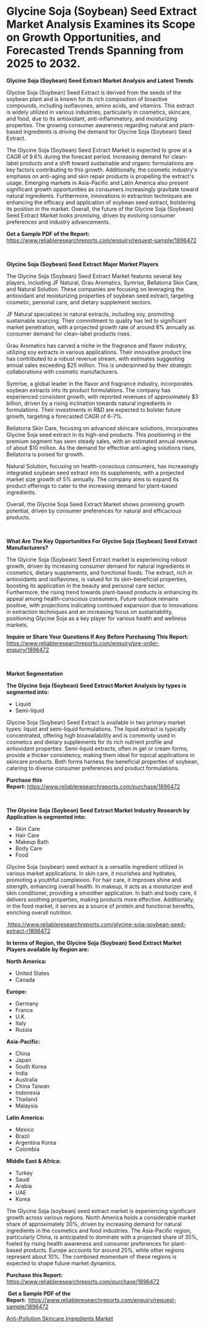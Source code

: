 <p><h1>Glycine Soja (Soybean) Seed Extract Market Analysis Examines its Scope on Growth Opportunities, and Forecasted Trends Spanning from 2025 to 2032.</h1></p><p><strong>Glycine Soja (Soybean) Seed Extract Market Analysis and Latest Trends</strong></p>
<p><p>Glycine Soja (Soybean) Seed Extract is derived from the seeds of the soybean plant and is known for its rich composition of bioactive compounds, including isoflavones, amino acids, and vitamins. This extract is widely utilized in various industries, particularly in cosmetics, skincare, and food, due to its antioxidant, anti-inflammatory, and moisturizing properties. The growing consumer awareness regarding natural and plant-based ingredients is driving the demand for Glycine Soja (Soybean) Seed Extract.</p><p>The Glycine Soja (Soybean) Seed Extract Market is expected to grow at a CAGR of 9.6% during the forecast period. Increasing demand for clean-label products and a shift toward sustainable and organic formulations are key factors contributing to this growth. Additionally, the cosmetic industry's emphasis on anti-aging and skin repair products is propelling the extract's usage. Emerging markets in Asia-Pacific and Latin America also present significant growth opportunities as consumers increasingly gravitate toward natural ingredients. Furthermore, innovations in extraction techniques are enhancing the efficacy and application of soybean seed extract, bolstering its position in the market. Overall, the future of the Glycine Soja (Soybean) Seed Extract Market looks promising, driven by evolving consumer preferences and industry advancements.</p></p>
<p><strong>Get a Sample PDF of the Report:&nbsp;</strong> <a href="https://www.reliableresearchreports.com/enquiry/request-sample/1896472?utm_campaign=83&utm_medium=2&utm_source=Github&utm_content=ia&utm_term=13012025&utm_id=glycine-soja-soybean-seed-extract">https://www.reliableresearchreports.com/enquiry/request-sample/1896472</a></p>
<p>&nbsp;</p>
<p><strong>Glycine Soja (Soybean) Seed Extract Major Market Players</strong></p>
<p><p>The Glycine Soja (Soybean) Seed Extract Market features several key players, including JF Natural, Grau Aromatics, Symrise, Bellatorra Skin Care, and Natural Solution. These companies are focusing on leveraging the antioxidant and moisturizing properties of soybean seed extract, targeting cosmetic, personal care, and dietary supplement sectors.</p><p>JF Natural specializes in natural extracts, including soy, promoting sustainable sourcing. Their commitment to quality has led to significant market penetration, with a projected growth rate of around 8% annually as consumer demand for clean-label products rises.</p><p>Grau Aromatics has carved a niche in the fragrance and flavor industry, utilizing soy extracts in various applications. Their innovative product line has contributed to a robust revenue stream, with estimates suggesting annual sales exceeding $25 million. This is underpinned by their strategic collaborations with cosmetic manufacturers.</p><p>Symrise, a global leader in the flavor and fragrance industry, incorporates soybean extracts into its product formulations. The company has experienced consistent growth, with reported revenues of approximately $3 billion, driven by a rising inclination towards natural ingredients in formulations. Their investments in R&D are expected to bolster future growth, targeting a forecasted CAGR of 6-7%.</p><p>Bellatorra Skin Care, focusing on advanced skincare solutions, incorporates Glycine Soja seed extract in its high-end products. This positioning in the premium segment has seen steady sales, with an estimated annual revenue of about $10 million. As the demand for effective anti-aging solutions rises, Bellatorra is poised for growth.</p><p>Natural Solution, focusing on health-conscious consumers, has increasingly integrated soybean seed extract into its supplements, with a projected market size growth of 5% annually. The company aims to expand its product offerings to cater to the increasing demand for plant-based ingredients.</p><p>Overall, the Glycine Soja Seed Extract Market shows promising growth potential, driven by consumer preferences for natural and efficacious products.</p></p>
<p>&nbsp;</p>
<p><strong>What Are The Key Opportunities For Glycine Soja (Soybean) Seed Extract Manufacturers?</strong></p>
<p><p>The Glycine Soja (Soybean) Seed Extract market is experiencing robust growth, driven by increasing consumer demand for natural ingredients in cosmetics, dietary supplements, and functional foods. The extract, rich in antioxidants and isoflavones, is valued for its skin-beneficial properties, boosting its application in the beauty and personal care sector. Furthermore, the rising trend towards plant-based products is enhancing its appeal among health-conscious consumers. Future outlook remains positive, with projections indicating continued expansion due to innovations in extraction techniques and an increasing focus on sustainability, positioning Glycine Soja as a key player for various health and wellness markets.</p></p>
<p><strong>Inquire or Share Your Questions If Any Before Purchasing This Report:</strong> <a href="https://www.reliableresearchreports.com/enquiry/pre-order-enquiry/1896472?utm_campaign=83&utm_medium=2&utm_source=Github&utm_content=ia&utm_term=13012025&utm_id=glycine-soja-soybean-seed-extract">https://www.reliableresearchreports.com/enquiry/pre-order-enquiry/1896472</a></p>
<p>&nbsp;</p>
<p><strong>Market Segmentation</strong></p>
<p><strong>The Glycine Soja (Soybean) Seed Extract Market Analysis by types is segmented into:</strong></p>
<p><ul><li>Liquid</li><li>Semi-liquid</li></ul></p>
<p><p>Glycine Soja (Soybean) Seed Extract is available in two primary market types: liquid and semi-liquid formulations. The liquid extract is typically concentrated, offering high bioavailability and is commonly used in cosmetics and dietary supplements for its rich nutrient profile and antioxidant properties. Semi-liquid extracts, often in gel or cream forms, provide a thicker consistency, making them ideal for topical applications in skincare products. Both forms harness the beneficial properties of soybean, catering to diverse consumer preferences and product formulations.</p></p>
<p><strong>Purchase this Report:&nbsp;</strong><a href="https://www.reliableresearchreports.com/purchase/1896472?utm_campaign=83&utm_medium=2&utm_source=Github&utm_content=ia&utm_term=13012025&utm_id=glycine-soja-soybean-seed-extract">https://www.reliableresearchreports.com/purchase/1896472</a></p>
<p>&nbsp;</p>
<p><strong>The Glycine Soja (Soybean) Seed Extract Market Industry Research by Application is segmented into:</strong></p>
<p><ul><li>Skin Care</li><li>Hair Care</li><li>Makeup Bath</li><li>Body Care</li><li>Food</li></ul></p>
<p><p>Glycine Soja (soybean) seed extract is a versatile ingredient utilized in various market applications. In skin care, it nourishes and hydrates, promoting a youthful complexion. For hair care, it improves shine and strength, enhancing overall health. In makeup, it acts as a moisturizer and skin conditioner, providing a smoother application. In bath and body care, it delivers soothing properties, making products more effective. Additionally, in the food market, it serves as a source of protein and functional benefits, enriching overall nutrition.</p></p>
<p><a href="https://www.reliableresearchreports.com/glycine-soja-soybean-seed-extract-r1896472?utm_campaign=83&utm_medium=2&utm_source=Github&utm_content=ia&utm_term=13012025&utm_id=glycine-soja-soybean-seed-extract">&nbsp;https://www.reliableresearchreports.com/glycine-soja-soybean-seed-extract-r1896472</a></p>
<p><strong>In terms of Region, the Glycine Soja (Soybean) Seed Extract Market Players available by Region are:</strong></p>
<p>
    <p> <strong> North America: </strong>
        <ul>
            <li>United States</li>
            <li>Canada</li>
        </ul>
        </p> 
    <p> <strong> Europe: </strong>
        <ul>
            <li>Germany</li>
            <li>France</li>
            <li>U.K.</li>
            <li>Italy</li>
            <li>Russia</li>
        </ul>
        </p> 
    <p> <strong> Asia-Pacific: </strong>
        <ul>
            <li>China</li>
            <li>Japan</li>
            <li>South Korea</li>
            <li>India</li>
            <li>Australia</li>
            <li>China Taiwan</li>
            <li>Indonesia</li>
            <li>Thailand</li>
            <li>Malaysia</li>
        </ul>
        </p> 
    <p> <strong> Latin America: </strong>
        <ul>
            <li>Mexico</li>
            <li>Brazil</li>
            <li>Argentina Korea</li>
            <li>Colombia</li>
        </ul>
        </p> 
    <p> <strong> Middle East & Africa: </strong>
        <ul>
            <li>Turkey</li>
            <li>Saudi</li>
            <li>Arabia</li>
            <li>UAE</li>
            <li>Korea</li>
        </ul>
    </p>
    </p>
<p><p>The Glycine Soja (soybean) seed extract market is experiencing significant growth across various regions. North America holds a considerable market share of approximately 30%, driven by increasing demand for natural ingredients in the cosmetics and food industries. The Asia-Pacific region, particularly China, is anticipated to dominate with a projected share of 35%, fueled by rising health awareness and consumer preferences for plant-based products. Europe accounts for around 25%, while other regions represent about 10%. The combined momentum of these regions is expected to shape future market dynamics.</p></p>
<p><strong>Purchase this Report: </strong><a href="https://www.reliableresearchreports.com/purchase/1896472?utm_campaign=83&utm_medium=2&utm_source=Github&utm_content=ia&utm_term=13012025&utm_id=glycine-soja-soybean-seed-extract">https://www.reliableresearchreports.com/purchase/1896472</a></p>
<p>&nbsp;<strong>Get a Sample PDF of the Report:&nbsp;&nbsp;</strong><a href="https://www.reliableresearchreports.com/enquiry/request-sample/1896472?utm_campaign=83&utm_medium=2&utm_source=Github&utm_content=ia&utm_term=13012025&utm_id=glycine-soja-soybean-seed-extract">https://www.reliableresearchreports.com/enquiry/request-sample/1896472</a></p>
<p><strong></strong></p>
<p><p><a href="https://github.com/mharielmesa/Market-Research-Report-List-5/blob/main/anti-pollution-skincare-ingredients-market.md?utm_campaign=83&utm_medium=2&utm_source=Github&utm_content=ia&utm_term=13012025&utm_id=glycine-soja-soybean-seed-extract">Anti-Pollution Skincare Ingredients Market</a></p></p>